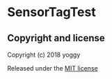 SensorTagTest
====

Copyright and license
----
Copyright (c) 2018 yoggy

Released under the [MIT license](LICENSE)
